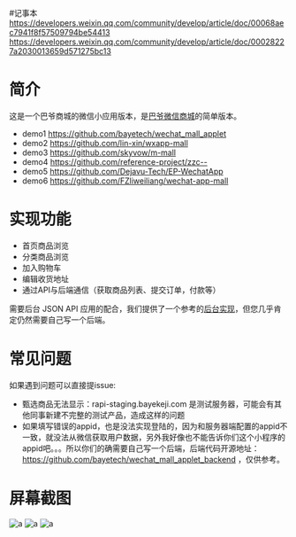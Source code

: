 #记事本
https://developers.weixin.qq.com/community/develop/article/doc/00068aec7941f8f57509794be54413
https://developers.weixin.qq.com/community/develop/article/doc/00028227a2030013659d571275bc13


# 简介
这是一个巴爷商城的微信小应用版本，是[巴爷微信商城](https://wechat.bayekeji.com)的简单版本。
* demo1
https://github.com/bayetech/wechat_mall_applet
* demo2
https://github.com/lin-xin/wxapp-mall
* demo3
https://github.com/skyvow/m-mall
* demo4
https://github.com/reference-project/zzc--
* demo5
https://github.com/Dejavu-Tech/EP-WechatApp
* demo6
https://github.com/FZliweiliang/wechat-app-mall

# 实现功能

* 首页商品浏览
* 分类商品浏览
* 加入购物车
* 编辑收货地址
* 通过API与后端通信（获取商品列表、提交订单，付款等）

需要后台 JSON API 应用的配合，我们提供了一个参考的[后台实现](https://github.com/bayetech/wechat_mall_applet_backend)，但您几乎肯定仍然需要自己写一个后端。

# 常见问题

如果遇到问题可以直接提issue:

 - 甄选商品无法显示：rapi-staging.bayekeji.com 是测试服务器，可能会有其他同事新建不完整的测试产品，造成这样的问题
 - 如果填写错误的appid，也是没法实现登陆的，因为和服务器端配置的appid不一致，就没法从微信获取用户数据，另外我好像也不能告诉你们这个小程序的appid吧。。。所以你们的确需要自己写一个后端，后端代码开源地址：https://github.com/bayetech/wechat_mall_applet_backend ，仅供参考。


# 屏幕截图

![a](https://although2013.github.io/images/wechat_applet_1.png)
![a](https://although2013.github.io/images/wechat_applet_2.png)
![a](https://although2013.github.io/images/wechat_applet_3.png)
